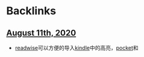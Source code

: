 
# Backlinks
## [August 11th, 2020](<August 11th, 2020.md>)
- [readwise](https://readwise.io/)可以方便的导入[kindle](<kindle.md>)中的高亮，[pocket](<pocket.md>)和

